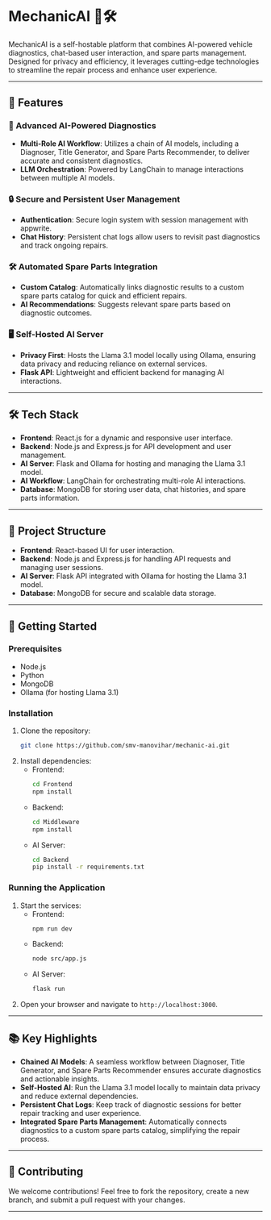# MechanicAI 🚗🛠️

MechanicAI is a self-hostable platform that combines AI-powered vehicle diagnostics, chat-based user interaction, and spare parts management. Designed for privacy and efficiency, it leverages cutting-edge technologies to streamline the repair process and enhance user experience.

---

## 🚀 Features

### 🧠 Advanced AI-Powered Diagnostics

- **Multi-Role AI Workflow**: Utilizes a chain of AI models, including a Diagnoser, Title Generator, and Spare Parts Recommender, to deliver accurate and consistent diagnostics.
- **LLM Orchestration**: Powered by LangChain to manage interactions between multiple AI models.

### 🔒 Secure and Persistent User Management

- **Authentication**: Secure login system with session management with appwrite.
- **Chat History**: Persistent chat logs allow users to revisit past diagnostics and track ongoing repairs.

### 🛠️ Automated Spare Parts Integration

- **Custom Catalog**: Automatically links diagnostic results to a custom spare parts catalog for quick and efficient repairs.
- **AI Recommendations**: Suggests relevant spare parts based on diagnostic outcomes.

### 🖥️ Self-Hosted AI Server

- **Privacy First**: Hosts the Llama 3.1 model locally using Ollama, ensuring data privacy and reducing reliance on external services.
- **Flask API**: Lightweight and efficient backend for managing AI interactions.

---

## 🛠️ Tech Stack

- **Frontend**: React.js for a dynamic and responsive user interface.
- **Backend**: Node.js and Express.js for API development and user management.
- **AI Server**: Flask and Ollama for hosting and managing the Llama 3.1 model.
- **AI Workflow**: LangChain for orchestrating multi-role AI interactions.
- **Database**: MongoDB for storing user data, chat histories, and spare parts information.

---

## 📂 Project Structure

- **Frontend**: React-based UI for user interaction.
- **Backend**: Node.js and Express.js for handling API requests and managing user sessions.
- **AI Server**: Flask API integrated with Ollama for hosting the Llama 3.1 model.
- **Database**: MongoDB for secure and scalable data storage.

---

## 📖 Getting Started

### Prerequisites

- Node.js
- Python
- MongoDB
- Ollama (for hosting Llama 3.1)

### Installation

1. Clone the repository:
   ```bash
   git clone https://github.com/smv-manovihar/mechanic-ai.git
   ```
2. Install dependencies:
   - Frontend:
     ```bash
     cd Frontend
     npm install
     ```
   - Backend:
     ```bash
     cd Middleware
     npm install
     ```
   - AI Server:
     ```bash
     cd Backend
     pip install -r requirements.txt
     ```

### Running the Application

1. Start the services:
   - Frontend:
     ```bash
     npm run dev
     ```
   - Backend:
     ```bash
     node src/app.js
     ```
   - AI Server:
     ```bash
     flask run
     ```
2. Open your browser and navigate to `http://localhost:3000`.

---

## 📚 Key Highlights

- **Chained AI Models**: A seamless workflow between Diagnoser, Title Generator, and Spare Parts Recommender ensures accurate diagnostics and actionable insights.
- **Self-Hosted AI**: Run the Llama 3.1 model locally to maintain data privacy and reduce external dependencies.
- **Persistent Chat Logs**: Keep track of diagnostic sessions for better repair tracking and user experience.
- **Integrated Spare Parts Management**: Automatically connects diagnostics to a custom spare parts catalog, simplifying the repair process.

---

## 🤝 Contributing

We welcome contributions! Feel free to fork the repository, create a new branch, and submit a pull request with your changes.

---
